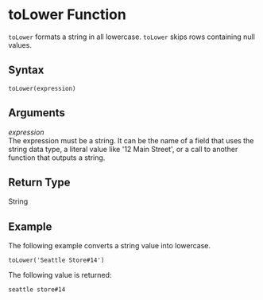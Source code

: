 # toLower Function<a name="toLower-function"></a>

`toLower` formats a string in all lowercase\. `toLower` skips rows containing null values\.

## Syntax<a name="toLower-function-syntax"></a>

```
toLower(expression)
```

## Arguments<a name="toLower-function-arguments"></a>

 *expression*   
The expression must be a string\. It can be the name of a field that uses the string data type, a literal value like '12 Main Street', or a call to another function that outputs a string\.

## Return Type<a name="toLower-function-return-type"></a>

String

## Example<a name="toLower-function-example"></a>

The following example converts a string value into lowercase\.

```
toLower('Seattle Store#14')
```

The following value is returned:

```
seattle store#14
```